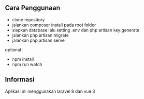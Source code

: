 ## Cara Penggunaan

- clone repository
- jalankan composer install pada root folder
- siapkan database lalu setting .env dan php artisan key:generate
- jalankan php artisan migrate
- jalankan php artisan serve

optional :
- npm install
- npm run watch

## Informasi
Aplikasi ini menggunakan laravel 8 dan vue 3 
